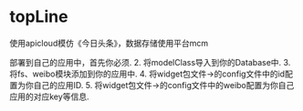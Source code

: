 # topLine
使用apicloud模仿《今日头条》，数据存储使用平台mcm

 部署到自己的应用中，首先你必须. 
2. 将modelClass导入到你的Database中. 
3. 将fs、weibo模块添加到你的应用中. 
4. 将widget包文件->的config文件中的id配置为你自己的应用ID. 
5. 将widget包文件->的config文件中的weibo配置为你自己应用的对应key等信息. 
